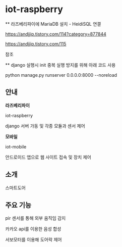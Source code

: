 # iot-raspberry

** 라즈베리파이에 MariaDB 설치 - HeidiSQL 연결

https://andjjip.tistory.com/114?category=877844

https://andjjip.tistory.com/115

참조



** django 실행시 init 중복 실행 방지를 위해 아래 코드 사용

python manage.py runserver 0.0.0.0:8000 --noreload




## 안내

**라즈베리파이**

iot-raspberry

django 서버 가동 및 각종 모듈과 센서 제어



**모바일**

iot-mobile

안드로이드 앱으로 웹 사이트 접속 및 장치 제어



## 소개

스마트도어



## 주요 기능

pir 센서를 통해 외부 움직임 감지

카카오 api를 이용한 음성 합성

서보모터를 이용해 도어락 제어